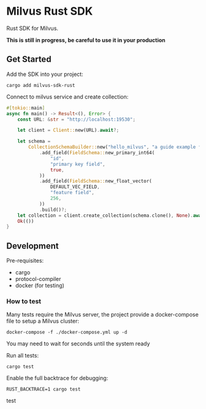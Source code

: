 # Milvus Rust SDK
Rust SDK for Milvus.

**This is still in progress, be careful to use it in your production**

## Get Started
Add the SDK into your project:
```
cargo add milvus-sdk-rust
```

Connect to milvus service and create collection:
```rust
#[tokio::main]
async fn main() -> Result<(), Error> {
    const URL: &str = "http://localhost:19530";

    let client = Client::new(URL).await?;

    let schema =
        CollectionSchemaBuilder::new("hello_milvus", "a guide example for milvus rust SDK")
            .add_field(FieldSchema::new_primary_int64(
                "id",
                "primary key field",
                true,
            ))
            .add_field(FieldSchema::new_float_vector(
                DEFAULT_VEC_FIELD,
                "feature field",
                256,
            ))
            .build()?;
    let collection = client.create_collection(schema.clone(), None).await?;
    Ok(())
}
```

## Development

Pre-requisites:
- cargo
- protocol-compiler
- docker (for testing)

### How to test
Many tests require the Milvus server, the project provide a docker-compose file to setup a Milvus cluster:
```
docker-compose -f ./docker-compose.yml up -d
```
You may need to wait for seconds until the system ready

Run all tests:
```
cargo test
```

Enable the full backtrace for debugging:
```
RUST_BACKTRACE=1 cargo test
```

test